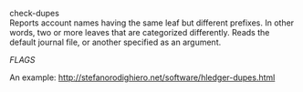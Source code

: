 check-dupes\
Reports account names having the same leaf but different prefixes. 
In other words, two or more leaves that are categorized differently.
Reads the default journal file, or another specified as an argument.

_FLAGS_

An example: http://stefanorodighiero.net/software/hledger-dupes.html
